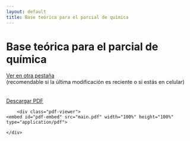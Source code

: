 ```yaml
---
layout: default
title: Base teórica para el parcial de química
---
```


<body>
    <div class="container">
        <h1>Base teórica para el parcial de química</h1>
        <div class="link-wrapper">
            <a class="button" href="main.pdf" target="_blank">Ver en otra pestaña</a><br>
        </div>
        <div class="smalltext">
         (recomendable si la última modificación es reciente o si estás en celular)
        </div>
        <br>
        <br>
        <a class="button" href="main.pdf" download="main.pdf">Descargar PDF</a>
 <div class="update-info" id="update-info"></div>

<script>
    function updateLastModified() {
        const lastModifiedDate = new Date('2024-07-18T18:48:00'); // Fecha y hora de la última actualización
        const now = new Date();
        const diffInMs = now - lastModifiedDate;
        
        const diffInSeconds = Math.floor(diffInMs / 1000);
        const diffInMinutes = Math.floor(diffInSeconds / 60);
        const diffInHours = Math.floor(diffInMinutes / 60);
        const diffInDays = Math.floor(diffInHours / 24);

        let timeAgo;

        if (diffInDays > 0) {
            timeAgo = `hace ${diffInDays} ${diffInDays === 1 ? 'día' : 'días'}`;
        } else if (diffInHours > 0) {
            const hours = diffInHours;
            const minutes = diffInMinutes % 60;
            timeAgo = `hace ${hours} ${hours === 1 ? 'hora' : 'horas'} y ${minutes} ${minutes === 1 ? 'minuto' : 'minutos'}`;
        } else if (diffInMinutes > 0) {
            timeAgo = `hace ${diffInMinutes} ${diffInMinutes === 1 ? 'minuto' : 'minutos'}`;
        } else {
            timeAgo = `hace ${diffInSeconds} ${diffInSeconds === 1 ? 'segundo' : 'segundos'}`;
        }

        const updateInfoElement = document.getElementById('update-info');
        updateInfoElement.textContent = `Última modificación: ${timeAgo}`;
    }

    // Llamar a la función para actualizar la información al cargar la página
    updateLastModified();
</script>


        <div class="pdf-viewer">
    <embed id="pdf-embed" src="main.pdf" width="100%" height="100%" type="application/pdf">
</div>

<script>
    const pdfEmbed = document.getElementById('pdf-embed');
    pdfEmbed.src = `main.pdf?v=${new Date().getTime()}`;
</script>

    </div>
</body>

